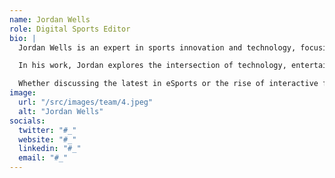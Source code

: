 ```yaml
---
name: Jordan Wells
role: Digital Sports Editor
bio: |
  Jordan Wells is an expert in sports innovation and technology, focusing on how digital platforms and streaming services are reshaping the fan experience. With a background in both sports journalism and tech, he brings a unique perspective to the evolving world of sports media.

  In his work, Jordan explores the intersection of technology, entertainment, and sports, shedding light on how new technologies like virtual reality, streaming, and AI are transforming how fans engage with their favorite teams and athletes.

  Whether discussing the latest in eSports or the rise of interactive fan experiences, Jordan provides insightful commentary on the ever-changing landscape of sports and its relationship with technology.
image:
  url: "/src/images/team/4.jpeg"
  alt: "Jordan Wells"
socials:
  twitter: "#_"
  website: "#_"
  linkedin: "#_"
  email: "#_"
---
```

